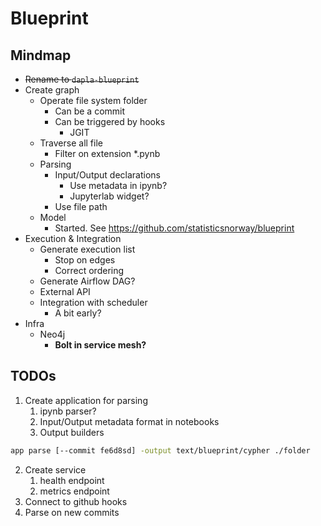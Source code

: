 # Blueprint

## Mindmap

* ~~Rename to `dapla-blueprint`~~
* Create graph
  * Operate file system folder
    * Can be a commit
    * Can be triggered by hooks
      * JGIT
  * Traverse all file
    * Filter on extension *.pynb
  * Parsing
    * Input/Output declarations
      * Use metadata in ipynb?
      * Jupyterlab widget?
    * Use file path
  * Model
    * Started. See https://github.com/statisticsnorway/blueprint
* Execution & Integration
  * Generate execution list
    * Stop on edges
    * Correct ordering
  * Generate Airflow DAG? 
  * External API
  * Integration with scheduler
    * A bit early?
* Infra
  * Neo4j
    * **Bolt in service mesh?**

## TODOs

1. Create application for parsing
   1. ipynb parser? 
   2. Input/Output metadata format in notebooks
   3. Output builders

```bash
app parse [--commit fe6d8sd] -output text/blueprint/cypher ./folder
```

2. Create service
   1. health endpoint
   2. metrics endpoint
3. Connect to github hooks
4. Parse on new commits

